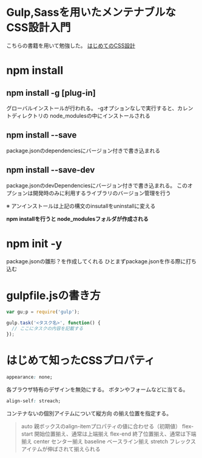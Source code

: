 # Gulp,Sassを用いたメンテナブルなCSS設計入門

こちらの書籍を用いて勉強した。
[はじめてのCSS設計](https://www.amazon.co.jp/%E3%81%AF%E3%81%98%E3%82%81%E3%81%A6%E3%81%AECSS%E8%A8%AD%E8%A8%88-%E3%83%95%E3%83%AD%E3%83%B3%E3%83%88%E3%82%A8%E3%83%B3%E3%83%89%E3%82%A8%E3%83%B3%E3%82%B8%E3%83%8B%E3%82%A2%E3%81%8C%E6%95%99%E3%81%88%E3%82%8B%E3%83%A1%E3%83%B3%E3%83%86%E3%83%8A%E3%83%96%E3%83%AB%E3%81%AACSS%E8%A8%AD%E8%A8%88%E6%89%8B%E6%B3%95-%E7%94%B0%E8%BE%BA%E4%B8%88%E5%A3%AB-ebook/dp/B06XW99W39)

# npm install
## npm install -g [plug-in]
グローバルインストールが行われる。
-gオプションなしで実行すると、カレントディレクトリの
node_modulesの中にインストールされる

## npm install --save
package.jsonのdependenciesにバージョン付きで書き込まれる

## npm install --save-dev
package.jsonのdevDependenciesにバージョン付きで書き込まれる。
このオプションは開発時のみに利用するライブラリのバージョン管理を行う

※ アンインストールは上記の構文のinsutallをuninstallに変える

<strong>npm installを行うと node_modulesフォルダが作成される</strong>

# npm init -y
package.jsonの雛形？を作成してくれる
ひとまずpackage.jsonを作る際に打ち込む

# gulpfile.jsの書き方

```javascript
var gu;p = require('gulp');

gulp.task('<タスク名>', function() {
  // ここにタスクの内容を記載する
});
```

# はじめて知ったCSSプロパティ
```css
appearance: none;
```
各ブラウザ特有のデザインを無効にする。
ボタンやフォームなどに当てる。

```css
align-self: streach;
```
コンテナないの個別アイテムについて縦方向
の揃え位置を指定する。

> auto
>   親ボックスのalign-itemプロパティの値に合わせる（初期値）
> flex-start
>   開始位置揃え、通常は上端揃え
> flex-end
>   終了位置揃え、通常は下端揃え
> center
>   センター揃え
> baseline
>   ベースライン揃え
> stretch
>   フレックスアイテムが伸ばされて揃えられる


